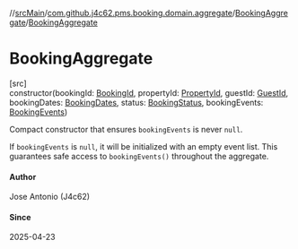 //[srcMain](../../../index.md)/[com.github.j4c62.pms.booking.domain.aggregate](../index.md)/[BookingAggregate](index.md)/[BookingAggregate](-booking-aggregate.md)

# BookingAggregate

[src]\
constructor(bookingId: [BookingId](../../com.github.j4c62.pms.booking.domain.aggregate.vo/-booking-id/index.md),
propertyId: [PropertyId](../../com.github.j4c62.pms.booking.domain.aggregate.vo/-property-id/index.md),
guestId: [GuestId](../../com.github.j4c62.pms.booking.domain.aggregate.vo/-guest-id/index.md),
bookingDates: [BookingDates](../../com.github.j4c62.pms.booking.domain.aggregate.vo/-booking-dates/index.md),
status: [BookingStatus](../../com.github.j4c62.pms.booking.domain.aggregate.vo/-booking-status/index.md),
bookingEvents: [BookingEvents](../../com.github.j4c62.pms.booking.domain.aggregate.vo/-booking-events/index.md))

Compact constructor that ensures `bookingEvents` is never `null`.

If `bookingEvents` is `null`, it will be initialized with an empty event list. This guarantees safe access to
`bookingEvents()` throughout the aggregate.

#### Author

Jose Antonio (J4c62)

#### Since

2025-04-23